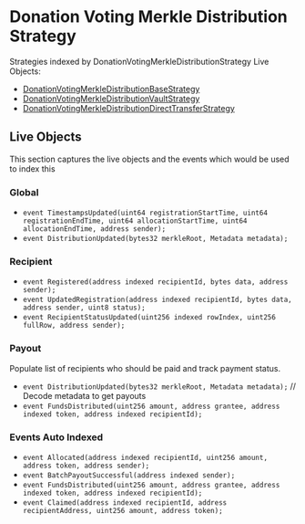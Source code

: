 # Donation Voting Merkle Distribution Strategy

Strategies indexed by DonationVotingMerkleDistributionStrategy Live Objects:
- [DonationVotingMerkleDistributionBaseStrategy](https://github.com/allo-protocol/allo-v2/blob/main/contracts/strategies/donation-voting-merkle-base/DonationVotingMerkleDistributionBaseStrategy.sol)
- [DonationVotingMerkleDistributionVaultStrategy](https://github.com/allo-protocol/allo-v2/blob/main/contracts/strategies/donation-voting-merkle-distribution-vault/DonationVotingMerkleDistributionVaultStrategy.sol)
- [DonationVotingMerkleDistributionDirectTransferStrategy](https://github.com/allo-protocol/allo-v2/blob/main/contracts/strategies/donation-voting-merkle-distribution-direct-transfer/DonationVotingMerkleDistributionDirectTransferStrategy.sol)

## Live Objects

This section captures the live objects and the events which would be used to index this

### Global
- `event TimestampsUpdated(uint64 registrationStartTime, uint64 registrationEndTime, uint64 allocationStartTime, uint64 allocationEndTime, address sender);`
- `event DistributionUpdated(bytes32 merkleRoot, Metadata metadata);`


### Recipient
- `event Registered(address indexed recipientId, bytes data, address sender);`
- `event UpdatedRegistration(address indexed recipientId, bytes data, address sender, uint8 status);`
- `event RecipientStatusUpdated(uint256 indexed rowIndex, uint256 fullRow, address sender);`


### Payout
Populate list of recipients who should be paid and track payment status.
- `event DistributionUpdated(bytes32 merkleRoot, Metadata metadata);`  // Decode metadata to get payouts
- `event FundsDistributed(uint256 amount, address grantee, address indexed token, address indexed recipientId);`

### Events Auto Indexed
- `event Allocated(address indexed recipientId, uint256 amount, address token, address sender);`
- `event BatchPayoutSuccessful(address indexed sender);`
- `event FundsDistributed(uint256 amount, address grantee, address indexed token, address indexed recipientId);`
- `event Claimed(address indexed recipientId, address recipientAddress, uint256 amount, address token);`